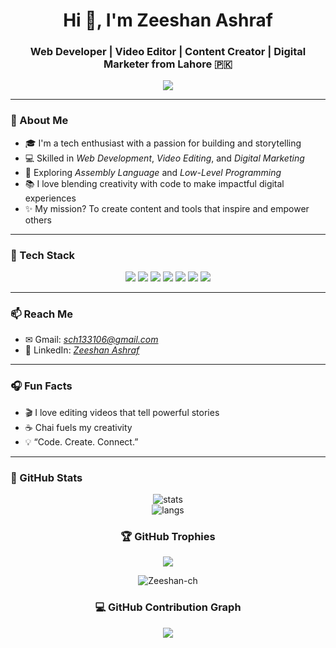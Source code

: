<h1 align="center">Hi 👋, I'm Zeeshan Ashraf</h1>
<h3 align="center">Web Developer | Video Editor | Content Creator | Digital Marketer from Lahore 🇵🇰</h3>

<p align="center">
  <img src="https://readme-typing-svg.herokuapp.com?color=36BCF7&lines=Creative+Technologist;Web+Dev+with+Python+and+C++;SQL+Explorer;Assembly+Language+Ninja;Always+Learning+Something+New" />
</p>

---

### 🧠 About Me
- 🎓 I'm a tech enthusiast with a passion for building and storytelling  
- 💻 Skilled in *Web Development*, *Video Editing*, and *Digital Marketing*  
- 🧠 Exploring *Assembly Language* and *Low-Level Programming*  
- 📚 I love blending creativity with code to make impactful digital experiences  
- ✨ My mission? To create content and tools that inspire and empower others  

---

### 🔧 Tech Stack

<p align="center">
  <img src="https://img.shields.io/badge/Python-3776AB?style=for-the-badge&logo=python&logoColor=white"/>
  <img src="https://img.shields.io/badge/C++-00599C?style=for-the-badge&logo=c%2B%2B&logoColor=white"/>
  <img src="https://img.shields.io/badge/SQL-4479A1?style=for-the-badge&logo=postgresql&logoColor=white"/>
  <img src="https://img.shields.io/badge/Assembly-6E4C13?style=for-the-badge&logoColor=white"/>
  <img src="https://img.shields.io/badge/HTML5-E34F26?style=for-the-badge&logo=html5&logoColor=white"/>
  <img src="https://img.shields.io/badge/CSS3-1572B6?style=for-the-badge&logo=css3&logoColor=white"/>
  <img src="https://img.shields.io/badge/JavaScript-yellow?style=for-the-badge&logo=javascript&logoColor=black"/>
</p>

---

### 📫 Reach Me

- ✉ Gmail: *[sch133106@gmail.com](mailto:sch133106@gmail.com)*  
- 💼 LinkedIn: [*Zeeshan Ashraf*](https://www.linkedin.com/in/zeeshan-ch-145673387)  

---

### 🎧 Fun Facts
- 🎬 I love editing videos that tell powerful stories  
- ☕ Chai fuels my creativity  
- 💡 “Code. Create. Connect.”  

---

### 🧩 GitHub Stats

<p align="center">
  <img src="https://github-readme-stats.vercel.app/api?username=Zeeshan-ch&show_icons=true&theme=tokyonight" alt="stats" />
  <br/>
  <img src="https://github-readme-stats.vercel.app/api/top-langs/?username=Zeeshan-ch&layout=compact&theme=tokyonight" alt="langs" />
</p>

<h3 align="center">🏆 GitHub Trophies</h3>

<p align="center">
  <img src="https://github-profile-trophy.vercel.app/?username=Zeeshan-ch&theme=darkhub&no-frame=true&row=1&column=7" />
</p>

<p align="center">
  <img src="https://komarev.com/ghpvc/?username=Zeeshan-ch&label=👁‍🗨+Profile+visits&color=0e75b6&style=flat" alt="Zeeshan-ch" />
</p>

<h3 align="center">💻 GitHub Contribution Graph</h3>

<p align="center">
  <img src="https://github-readme-activity-graph.vercel.app/graph?username=Zeeshan-ch&bg_color=0d1117&color=36bcf7&line=5cf0b4&point=ffffff&area=true&hide_border=true" />
</p>

<!---
Zeeshan-ch/Zeeshan-ch is a ✨ special ✨ repository because its README.md (this file) appears on your GitHub profile.
You can click the Preview link to take a look at your changes.
--->
